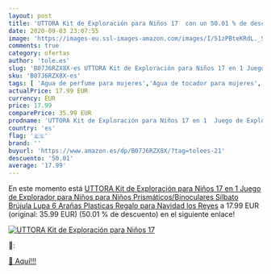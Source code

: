 ```yaml
---
layout: post
title: 'UTTORA Kit de Exploración para Niños 17  con un 50.01 % de descuento'
date: 2020-09-03 23:07:55
image: 'https://images-eu.ssl-images-amazon.com/images/I/51zPBteKRdL._SL400_.jpg'
comments: true
category: ofertas
author: 'tole.es'
slug: 'B07J6RZX8X-es UTTORA Kit de Exploración para Niños 17 en 1 Juego de...'
sku: 'B07J6RZX8X-es'
tags: [ 'Agua de perfume para mujeres','Agua de tocador para mujeres','Almacenaje de adornos festivos','Almacenamiento y organización','Belleza','Fragancias para mujeres','Hogar y cocina','Instrumentos de percusión para niños','Instrumentos musicales para niños','Juguetes','Juguetes electrónicos','Juguetes y juegos','Perfumes y fragancias','Productos para el cuidado de la piel','Sets y juegos para el cuidado de la piel','Videojuegos para niños','navidad', ]
actualPrice: 17.99 EUR
currency: EUR
price: 17.99
comparePrice: 35.99 EUR
prodname: 'UTTORA Kit de Exploración para Niños 17 en 1  Juego de Explorador para Niños para Niños Prismáticos/Binoculares  Silbato  Brújula  Lupa  6 Arañas Plasticas  Regalo para Navidad  los Reyes'
country: 'es'
flag: '🇪🇸'
brand: ''
buyurl: 'https://www.amazon.es/dp/B07J6RZX8X/?tag=tolees-21'
descuento: '50.01'
average: '17.99'
---
```


En este momento está [UTTORA Kit de Exploración para Niños 17 en 1  Juego de Explorador para Niños para Niños Prismáticos/Binoculares  Silbato  Brújula  Lupa  6 Arañas Plasticas  Regalo para Navidad  los Reyes](https://www.amazon.es/dp/B07J6RZX8X/?tag=tolees-21) a 17.99 EUR (original: 35.99 EUR) (50.01 %  de descuento) en el siguiente enlace!

[![UTTORA Kit de Exploración para Niños 17 ](https://images-eu.ssl-images-amazon.com/images/I/51zPBteKRdL._SL400_.jpg)](https://www.amazon.es/dp/B07J6RZX8X/?tag=tolees-21)

🔎:


[🛒 Aquí!!!](https://www.amazon.es/dp/B07J6RZX8X/?tag=tolees-21)
